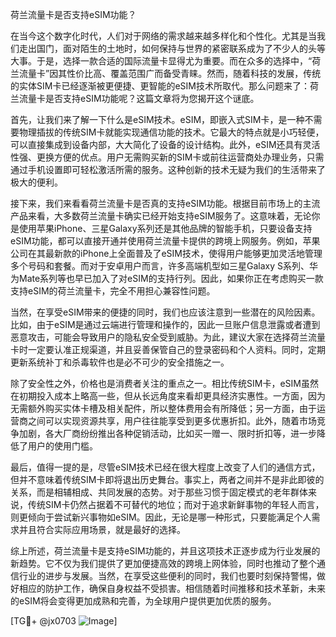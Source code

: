 荷兰流量卡是否支持eSIM功能？

在当今这个数字化时代，人们对于网络的需求越来越多样化和个性化。尤其是当我们走出国门，面对陌生的土地时，如何保持与世界的紧密联系成为了不少人的头等大事。于是，选择一款合适的国际流量卡显得尤为重要。而在众多的选择中，“荷兰流量卡”因其性价比高、覆盖范围广而备受青睐。然而，随着科技的发展，传统的实体SIM卡已经逐渐被更便捷、更智能的eSIM技术所取代。那么问题来了：荷兰流量卡是否支持eSIM功能呢？这篇文章将为您揭开这个谜底。

首先，让我们来了解一下什么是eSIM技术。eSIM，即嵌入式SIM卡，是一种不需要物理插拔的传统SIM卡就能实现通信功能的技术。它最大的特点就是小巧轻便，可以直接集成到设备内部，大大简化了设备的设计结构。此外，eSIM还具有灵活性强、更换方便的优点。用户无需购买新的SIM卡或前往运营商处办理业务，只需通过手机设置即可轻松激活所需的服务。这种创新的技术无疑为我们的生活带来了极大的便利。

接下来，我们来看看荷兰流量卡是否真的支持eSIM功能。根据目前市场上的主流产品来看，大多数荷兰流量卡确实已经开始支持eSIM服务了。这意味着，无论你是使用苹果iPhone、三星Galaxy系列还是其他品牌的智能手机，只要设备支持eSIM功能，都可以直接开通并使用荷兰流量卡提供的跨境上网服务。例如，苹果公司在其最新款的iPhone上全面普及了eSIM技术，使得用户能够更加灵活地管理多个号码和套餐。而对于安卓用户而言，许多高端机型如三星Galaxy S系列、华为Mate系列等也早已加入了对eSIM的支持行列。因此，如果你正在考虑购买一款支持eSIM的荷兰流量卡，完全不用担心兼容性问题。

当然，在享受eSIM带来的便捷的同时，我们也应该注意到一些潜在的风险因素。比如，由于eSIM是通过云端进行管理和操作的，因此一旦账户信息泄露或者遭到恶意攻击，可能会导致用户的隐私安全受到威胁。为此，建议大家在选择荷兰流量卡时一定要认准正规渠道，并且妥善保管自己的登录密码和个人资料。同时，定期更新系统补丁和杀毒软件也是必不可少的安全措施之一。

除了安全性之外，价格也是消费者关注的重点之一。相比传统SIM卡，eSIM虽然在初期投入成本上略高一些，但从长远角度来看却更具经济实惠性。一方面，因为无需额外购买实体卡槽及相关配件，所以整体费用会有所降低；另一方面，由于运营商之间可以实现资源共享，用户往往能享受到更多优惠折扣。此外，随着市场竞争加剧，各大厂商纷纷推出各种促销活动，比如买一赠一、限时折扣等，进一步降低了用户的使用门槛。

最后，值得一提的是，尽管eSIM技术已经在很大程度上改变了人们的通信方式，但并不意味着传统SIM卡即将退出历史舞台。事实上，两者之间并不是非此即彼的关系，而是相辅相成、共同发展的态势。对于那些习惯于固定模式的老年群体来说，传统SIM卡仍然占据着不可替代的地位；而对于追求新鲜事物的年轻人而言，则更倾向于尝试新兴事物如eSIM。因此，无论是哪一种形式，只要能满足个人需求并且符合实际应用场景，就是最好的选择。

综上所述，荷兰流量卡是支持eSIM功能的，并且这项技术正逐步成为行业发展的新趋势。它不仅为我们提供了更加便捷高效的跨境上网体验，同时也推动了整个通信行业的进步与发展。当然，在享受这些便利的同时，我们也要时刻保持警惕，做好相应的防护工作，确保自身权益不受损害。相信随着时间推移和技术革新，未来的eSIM将会变得更加成熟和完善，为全球用户提供更加优质的服务。

[TG💪+ @jx0703 ![Image](https://github.com/user-attachments/assets/dbca1d08-cadb-493c-b0ec-ad6f7a83f270)]